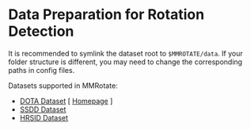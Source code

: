 # Data Preparation for Rotation Detection

It is recommended to symlink the dataset root to `$MMROTATE/data`.
If your folder structure is different, you may need to change the corresponding paths in config files.

Datasets supported in MMRotate:
- [DOTA Dataset](dota/README.md) \[ [Homepage](https://captain-whu.github.io/DOTA/) \]
- [SSDD Dataset](ssdd/README.md)
- [HRSID Dataset](hrsid/README.md)
